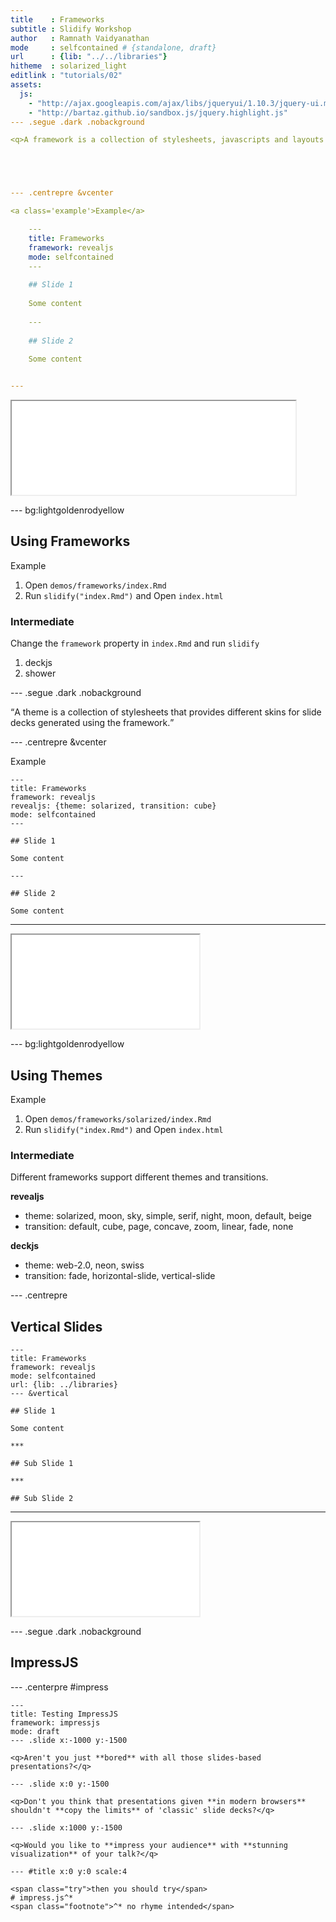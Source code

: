 ```yaml
---
title    : Frameworks
subtitle : Slidify Workshop
author   : Ramnath Vaidyanathan
mode     : selfcontained # {standalone, draft}
url      : {lib: "../../libraries"}
hitheme  : solarized_light
editlink : "tutorials/02"
assets:
  js:
    - "http://ajax.googleapis.com/ajax/libs/jqueryui/1.10.3/jquery-ui.min.js"
    - "http://bartaz.github.io/sandbox.js/jquery.highlight.js"
--- .segue .dark .nobackground

<q>A framework is a collection of stylesheets, javascripts and layouts that control the style and appearance of a slide deck.</q>





--- .centrepre &vcenter

<a class='example'>Example</a>

    ---
    title: Frameworks
    framework: revealjs
    mode: selfcontained
    ---
     
    ## Slide 1
     
    Some content
     
    --- 
     
    ## Slide 2
     
    Some content


---
```


<iframe src='../../demos/frameworks/index.html' width=90%></iframe>


--- bg:lightgoldenrodyellow

## Using Frameworks

<a class='example'>Example</a>

1. Open `demos/frameworks/index.Rmd`
2. Run `slidify("index.Rmd")` and Open `index.html`

### Intermediate

Change the `framework` property in `index.Rmd` and run `slidify`

1. deckjs
2. shower

--- .segue .dark .nobackground

<q>A theme is a collection of stylesheets that provides different skins for slide decks generated using the framework.</q>

--- .centrepre &vcenter

<a class='example'>Example</a>

    ---
    title: Frameworks
    framework: revealjs
    revealjs: {theme: solarized, transition: cube}
    mode: selfcontained
    ---
     
    ## Slide 1
     
    Some content
     
    --- 
     
    ## Slide 2
     
    Some content

---

<iframe src='../../demos/frameworks/solarized/index.html'></iframe>

--- bg:lightgoldenrodyellow

## Using Themes

<a class='example'>Example</a>

1. Open `demos/frameworks/solarized/index.Rmd`
2. Run `slidify("index.Rmd")` and Open `index.html`

### Intermediate

Different frameworks support different themes and transitions.

__revealjs__

- theme: solarized, moon, sky, simple, serif, night, moon, default, beige
- transition: default, cube, page, concave, zoom, linear, fade, none

__deckjs__

- theme: web-2.0, neon, swiss
- transition: fade, horizontal-slide, vertical-slide

--- .centrepre

## Vertical Slides

 	---
 	title: Frameworks
 	framework: revealjs
 	mode: selfcontained
 	url: {lib: ../libraries}
 	--- &vertical
 	     
 	## Slide 1
 	     
 	Some content
 	
 	*** 
 	    
 	## Sub Slide 1
 	    
 	***
 	    
 	## Sub Slide 2
 	


---

<iframe src='../../demos/frameworks/vertical/index.html'></iframe>

--- .segue .dark .nobackground

## ImpressJS

--- .centerpre #impress

 	---
 	title: Testing ImpressJS
 	framework: impressjs
 	mode: draft
 	--- .slide x:-1000 y:-1500
 	
 	<q>Aren't you just **bored** with all those slides-based presentations?</q>
 	
 	--- .slide x:0 y:-1500
 	
 	<q>Don't you think that presentations given **in modern browsers** shouldn't **copy the limits** of 'classic' slide decks?</q>
 	
 	--- .slide x:1000 y:-1500
 	
 	<q>Would you like to **impress your audience** with **stunning visualization** of your talk?</q>
 	
 	--- #title x:0 y:0 scale:4
 	
 	<span class="try">then you should try</span>
 	# impress.js^*
 	<span class="footnote">^* no rhyme intended</span>














